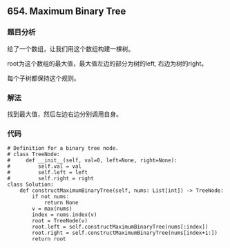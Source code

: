## 654. Maximum Binary Tree


### 题目分析
给了一个数组，让我们用这个数组构建一棵树。

root为这个数组的最大值，最大值左边的部分为树的left, 右边为树的right。

每个子树都保持这个规则。

### 解法
找到最大值，然后左边右边分别调用自身。

### 代码
```
# Definition for a binary tree node.
# class TreeNode:
#     def __init__(self, val=0, left=None, right=None):
#         self.val = val
#         self.left = left
#         self.right = right
class Solution:
    def constructMaximumBinaryTree(self, nums: List[int]) -> TreeNode:
        if not nums:
            return None
        v = max(nums)
        index = nums.index(v)
        root = TreeNode(v)
        root.left = self.constructMaximumBinaryTree(nums[:index])
        root.right = self.constructMaximumBinaryTree(nums[index+1:])
        return root
        
```

